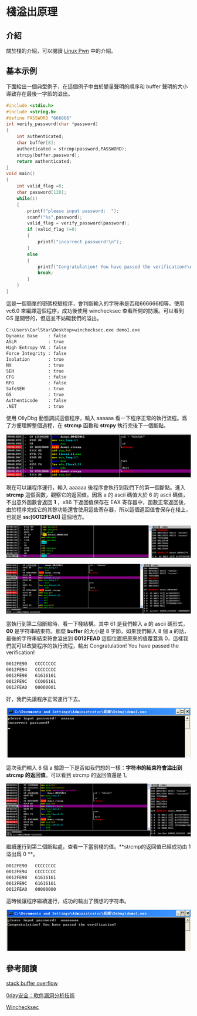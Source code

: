# 棧溢出原理 

## 介紹 

關於棧的介紹，可以閱讀 [Linux Pwn](https://ctf-wiki.org/pwn/linux/user-mode/stackoverflow/x86/stack-intro/) 中的介紹。

## 基本示例 

下面給出一個典型例子，在這個例子中由於變量聲明的順序和 buffer 聲明的大小導致存在最後一字節的溢出。

```c
#include <stdio.h>
#include <string.h>
#define PASSWORD "666666"
int verify_password(char *password)
{
	int authenticated;
	char buffer[8];
	authenticated = strcmp(password,PASSWORD);
	strcpy(buffer,password); 
	return authenticated;
}
void main()
{
	int valid_flag =0;
	char password[128];
	while(1)
	{
		printf("please input password:  ");
		scanf("%s",password);
		valid_flag = verify_password(password);
		if (valid_flag !=0)
		{
			printf("incorrect password!\n");
		}
		else
		{
			printf("Congratulation! You have passed the verification!\n");
			break;
		}
	}
}
```

這是一個簡單的密碼校驗程序，會判斷輸入的字符串是否和666666相等。使用 vc6.0 來編譯這個程序，成功後使用 winchecksec 查看所開的防護。可以看到 GS 是開啓的，但這並不妨礙我們的溢出。

```
C:\Users\CarlStar\Desktop>winchecksec.exe demo1.exe
Dynamic Base    : false
ASLR            : true
High Entropy VA : false
Force Integrity : false
Isolation       : true
NX              : true
SEH             : true
CFG             : false
RFG             : false
SafeSEH         : true
GS              : true
Authenticode    : false
.NET            : true
```

使用 OllyDbg 動態調試這個程序，輸入 aaaaaa 看一下程序正常的執行流程。爲了方便理解整個過程，在 **strcmp** 函數和 **strcpy** 執行完後下一個斷點。

![demo1](./figure/demo1-1.png)

現在可以讓程序運行，輸入 aaaaaa 後程序會執行到我們下的第一個斷點。進入 **strcmp** 這個函數，觀察它的返回值。因爲 a 的 ascii 碼值大於 6 的 ascii 碼值，不出意外函數會返回 **1** ，x86 下返回值保存在 EAX 寄存器中，函數正常返回後，由於程序完成它的其餘功能還會使用這些寄存器，所以這個返回值會保存在棧上，也就是 **ss:[0012FEA0]** 這個地方。

![demo2](./figure/demo1-2.png)

![demo3](./figure/demo1-3.png)

當執行到第二個斷點時，看一下棧結構。其中 61 是我們輸入 a 的 ascii 碼形式，**00** 是字符串結束符。那麼 **buffer** 的大小是 8 字節，如果我們輸入 8 個 a 的話，最後的字符串結束符會溢出到 **0012FEA0** 這個位置把原來的值覆蓋爲 0，這樣我們就可以改變程序的執行流程，輸出 Congratulation! You have passed the verification!

```
0012FE90   CCCCCCCC
0012FE94   CCCCCCCC
0012FE98   61616161
0012FE9C   CC006161
0012FEA0   00000001
```

好，我們先讓程序正常運行下去。

![demo4](./figure/demo1-4.png)

這次我們輸入 8 個 a 驗證一下是否如我們想的一樣：**字符串的結束符會溢出到 strcmp 的返回值**。可以看到 strcmp 的返回值還是 1。

![demo5](./figure/demo1-5.png)

繼續運行到第二個斷點處，查看一下當前棧的值。**strcmp的返回值已經成功由 1 溢出爲 0 **。

```
0012FE90   CCCCCCCC
0012FE94   CCCCCCCC
0012FE98   61616161
0012FE9C   61616161
0012FEA0   00000000
```

這時候讓程序繼續運行，成功的輸出了預想的字符串。

![demo6](./figure/demo1-6.png)



## 參考閱讀 

[stack buffer overflow](https://en.wikipedia.org/wiki/Stack_buffer_overflow)

[0day安全：軟件漏洞分析技術]()

[Winchecksec](https://github.com/trailofbits/winchecksec)

